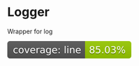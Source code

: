 # Logger
Wrapper for log 

[![Line Coverage Status](./src/CSharp/EasyMicroservices.Logger/coverage-badge-line.svg)](https://github.com/danpetitt/open-cover-badge-generator-action/)
